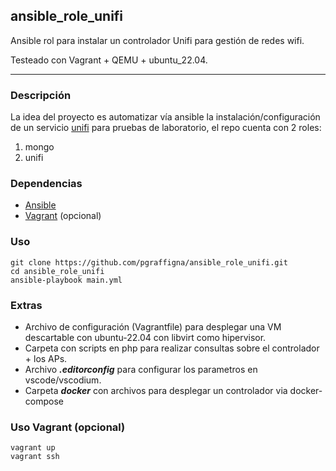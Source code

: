 ## ansible_role_unifi

Ansible rol para instalar un controlador Unifi para gestión de redes wifi.

Testeado con Vagrant + QEMU + ubuntu_22.04.

---

### Descripción

La idea del proyecto es automatizar vía ansible la instalación/configuración de un servicio [unifi](https://help.ui.com/hc/en-us/articles/360012282453-Self-Hosting-a-UniFi-Network-Server) para pruebas de laboratorio, el repo cuenta con 2 roles:

1. mongo
2. unifi

### Dependencias

* [Ansible](https://docs.ansible.com/ansible/latest/installation_guide/installation_distros.html)
* [Vagrant](https://developer.hashicorp.com/vagrant/install) (opcional)

### Uso

```
git clone https://github.com/pgraffigna/ansible_role_unifi.git
cd ansible_role_unifi
ansible-playbook main.yml
```

### Extras
* Archivo de configuración (Vagrantfile) para desplegar una VM descartable con ubuntu-22.04 con libvirt como hipervisor.
* Carpeta con scripts en php para realizar consultas sobre el controlador + los APs.
* Archivo ***.editorconfig*** para configurar los parametros en vscode/vscodium.
* Carpeta ***docker*** con archivos para desplegar un controlador via docker-compose

### Uso Vagrant (opcional)
```
vagrant up
vagrant ssh
```